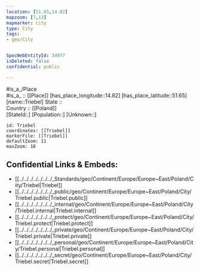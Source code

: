 ```yaml
---
location: [51.65,14.82] 
mapzoom: [7,12] 
mapmarker: city 
type: City
tags:
- geo/City


SpocWebEntityId: 34977
isDeleted: false
confidential: public

---
```

#is_a_/Place  
#is_a_ :: [[Place]] 
[has_place_longitude::14.82] 
[has_place_latitude::51.65] 
[name::Triebel] 
State ::  
Country :: [[Poland]]  
[StateId::] 
[Population::] 
[Unknown::] 


```leaflet
id: Triebel
coordinates: [[Triebel]] 
markerFile: [[Triebel]] 
defaultZoom: 11 
maxZoom: 18
```


## Confidential Links & Embeds: 
- [[../../../../../../../_Standards/geo/Continent/Europe/Europe~East/Poland/City/Triebel|Triebel]] 
- [[../../../../../../../_public/geo/Continent/Europe/Europe~East/Poland/City/Triebel.public|Triebel.public]] 
- [[../../../../../../../_internal/geo/Continent/Europe/Europe~East/Poland/City/Triebel.internal|Triebel.internal]] 
- [[../../../../../../../_protect/geo/Continent/Europe/Europe~East/Poland/City/Triebel.protect|Triebel.protect]] 
- [[../../../../../../../_private/geo/Continent/Europe/Europe~East/Poland/City/Triebel.private|Triebel.private]] 
- [[../../../../../../../_personal/geo/Continent/Europe/Europe~East/Poland/City/Triebel.personal|Triebel.personal]] 
- [[../../../../../../../_secret/geo/Continent/Europe/Europe~East/Poland/City/Triebel.secret|Triebel.secret]] 
